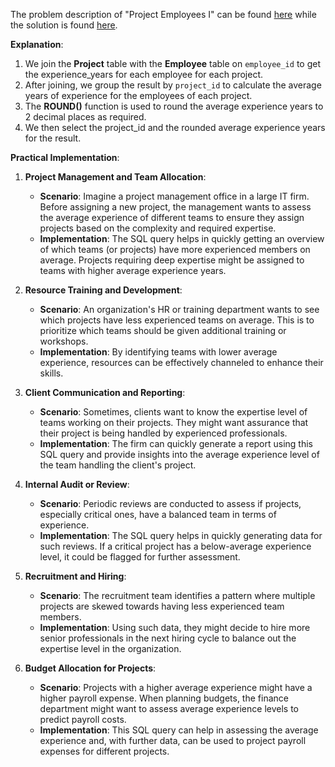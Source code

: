 The problem description of "Project Employees I" can be found [here](https://leetcode.com/problems/project-employees-i/description/) while the solution is found [here](https://github.com/aurimas13/Solutions-To-Problems/blob/main/LeetCode/SQL%20Solutions/Project%20Employees%20I/project.sql).

**Explanation**:

1. We join the **Project** table with the **Employee** table on `employee_id` to get the experience_years for each employee for each project.
2. After joining, we group the result by `project_id` to calculate the average years of experience for the employees of each project.
3. The **ROUND()** function is used to round the average experience years to 2 decimal places as required.
4. We then select the project_id and the rounded average experience years for the result.

**Practical Implementation**:

1. **Project Management and Team Allocation**:
    - **Scenario**: Imagine a project management office in a large IT firm. Before assigning a new project, the management wants to assess the average experience of different teams to ensure they assign projects based on the complexity and required expertise.
    - **Implementation**: The SQL query helps in quickly getting an overview of which teams (or projects) have more experienced members on average. Projects requiring deep expertise might be assigned to teams with higher average experience years.

2. **Resource Training and Development**:
    - **Scenario**: An organization's HR or training department wants to see which projects have less experienced teams on average. This is to prioritize which teams should be given additional training or workshops.
    - **Implementation**: By identifying teams with lower average experience, resources can be effectively channeled to enhance their skills.

3. **Client Communication and Reporting**:
    - **Scenario**: Sometimes, clients want to know the expertise level of teams working on their projects. They might want assurance that their project is being handled by experienced professionals.
    - **Implementation**: The firm can quickly generate a report using this SQL query and provide insights into the average experience level of the team handling the client's project.

4. **Internal Audit or Review**:
    - **Scenario**: Periodic reviews are conducted to assess if projects, especially critical ones, have a balanced team in terms of experience.
    - **Implementation**: The SQL query helps in quickly generating data for such reviews. If a critical project has a below-average experience level, it could be flagged for further assessment.

5. **Recruitment and Hiring**:
    - **Scenario**: The recruitment team identifies a pattern where multiple projects are skewed towards having less experienced team members.
    - **Implementation**: Using such data, they might decide to hire more senior professionals in the next hiring cycle to balance out the expertise level in the organization.

6. **Budget Allocation for Projects**:
    - **Scenario**: Projects with a higher average experience might have a higher payroll expense. When planning budgets, the finance department might want to assess average experience levels to predict payroll costs.
    - **Implementation**: This SQL query can help in assessing the average experience and, with further data, can be used to project payroll expenses for different projects.